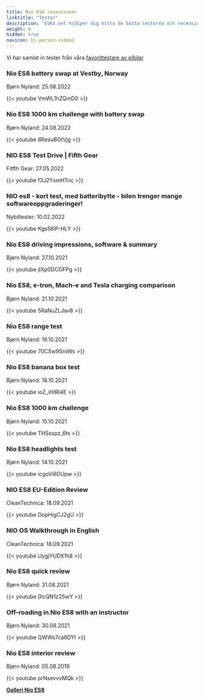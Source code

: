 ```yaml
---
title: Nio ES8 recensioner
linktitle: "Tester"
description: "EVKX.net hjälper dig hitta de bästa testerna och recensionerna av denna modell."
weight: 6
hidden: true
navicon: bi-person-video2
---
```

Vi har samlat in tester från våra [favorittestare av elbilar](../../../../../guides/evreviewers/)

<div class="container text-center shadow p-2 pe-4 mb-5 bg-body-tertiary rounded border">
<h3>Nio ES8 battery swap at Vestby, Norway</h3>
<p>Bjørn Nyland: 25.08.2022</p>

{{< youtube VmWL1hZQmD0 >}}

</div>
<div class="container text-center shadow p-2 pe-4 mb-5 bg-body-tertiary rounded border">
<h3>Nio ES8 1000 km challenge with battery swap</h3>
<p>Bjørn Nyland: 24.08.2022</p>

{{< youtube 8ResuBGtVjg >}}

</div>
<div class="container text-center shadow p-2 pe-4 mb-5 bg-body-tertiary rounded border">
<h3>NIO ES8 Test Drive | Fifth Gear</h3>
<p>Fitfth Gear: 27.05.2022</p>

{{< youtube f3J2YxmHTnc >}}

</div>
<div class="container text-center shadow p-2 pe-4 mb-5 bg-body-tertiary rounded border">
<h3>NIO es8 - kort test, med batteribytte - bilen trenger mange softwareoppgraderinger!</h3>
<p>Nybiltester: 10.02.2022</p>

{{< youtube Kgs56lP-HLY >}}

</div>
<div class="container text-center shadow p-2 pe-4 mb-5 bg-body-tertiary rounded border">
<h3>Nio ES8 driving impressions, software & summary</h3>
<p>Bjørn Nyland: 27.10.2021</p>

{{< youtube jIXp0DCGFPg >}}

</div>
<div class="container text-center shadow p-2 pe-4 mb-5 bg-body-tertiary rounded border">
<h3>Nio ES8, e-tron, Mach-e and Tesla charging comparison</h3>
<p>Bjørn Nyland: 21.10.2021</p>

{{< youtube 5RaNuZLJav8 >}}

</div>
<div class="container text-center shadow p-2 pe-4 mb-5 bg-body-tertiary rounded border">
<h3>Nio ES8 range test</h3>
<p>Bjørn Nyland: 19.10.2021</p>

{{< youtube 70CSw9SroWs >}}

</div>
<div class="container text-center shadow p-2 pe-4 mb-5 bg-body-tertiary rounded border">
<h3>Nio ES8 banana box test</h3>
<p>Bjørn Nyland: 18.10.2021</p>

{{< youtube ioZ_iHIRI4E >}}

</div>
<div class="container text-center shadow p-2 pe-4 mb-5 bg-body-tertiary rounded border">
<h3>Nio ES8 1000 km challenge</h3>
<p>Bjørn Nyland: 15.10.2021</p>

{{< youtube THSsspz_6ts >}}

</div>
<div class="container text-center shadow p-2 pe-4 mb-5 bg-body-tertiary rounded border">
<h3>Nio ES8 headlights test</h3>
<p>Bjørn Nyland: 14.10.2021</p>

{{< youtube icgoVi6DUpw >}}

</div>
<div class="container text-center shadow p-2 pe-4 mb-5 bg-body-tertiary rounded border">
<h3>NIO ES8 EU-Edition Review</h3>
<p>CleanTechnica: 18.09.2021</p>

{{< youtube DopHigCJ2gU >}}

</div>
<div class="container text-center shadow p-2 pe-4 mb-5 bg-body-tertiary rounded border">
<h3>NIO OS Walkthrough in English</h3>
<p>CleanTechnica: 18.09.2021</p>

{{< youtube UygjYUDX1h8 >}}

</div>
<div class="container text-center shadow p-2 pe-4 mb-5 bg-body-tertiary rounded border">
<h3>Nio ES8 quick review</h3>
<p>Bjørn Nyland: 31.08.2021</p>

{{< youtube 0lcQN1z25wY >}}

</div>
<div class="container text-center shadow p-2 pe-4 mb-5 bg-body-tertiary rounded border">
<h3>Off-roading in Nio ES8 with an instructor</h3>
<p>Bjørn Nyland: 30.08.2021</p>

{{< youtube QWWs7ca6DYI >}}

</div>
<div class="container text-center shadow p-2 pe-4 mb-5 bg-body-tertiary rounded border">
<h3>Nio ES8 interior review</h3>
<p>Bjørn Nyland: 05.08.2019</p>

{{< youtube prNsevvvMQk >}}

</div>
<div class="mt-3 mb-3">
<a href="../gallery/" class="text-decoration-none text-black">
<strong><i class="bi-arrow-left"></i>Galleri  </strong>
</a>
<a href="../" class="text-decoration-none text-black float-end">
<strong>Nio ES8 <i class="bi-arrow-right"></i></strong>
</a>
</div>
